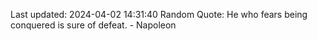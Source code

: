 Last updated: 2024-04-02 14:31:40
Random Quote: He who fears being conquered is sure of defeat. - Napoleon